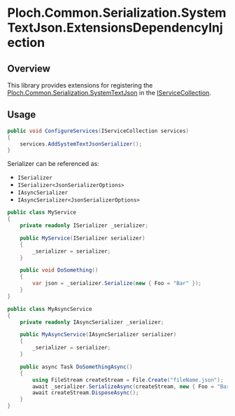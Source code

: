 # Ploch.Common.Serialization.SystemTextJson.ExtensionsDependencyInjection

## Overview

This library provides extensions for registering the
[Ploch.Common.Serialization.SystemTextJson](../Common.Serialization.SystemTextJson) in the
[IServiceCollection](https://learn.microsoft.com/en-us/dotnet/api/microsoft.extensions.dependencyinjection.iservicecollection?view=dotnet-plat-ext-7.0&viewFallbackFrom=netstandard-2.0).

## Usage

```csharp
public void ConfigureServices(IServiceCollection services)
{
    services.AddSystemTextJsonSerializer();
} 
```

Serializer can be referenced as:

- `ISerializer`
- `ISerializer<JsonSerializerOptions>`
- `IAsyncSerializer`
- `IAsyncSerializer<JsonSerializerOptions>`

```csharp
public class MyService
{
    private readonly ISerializer _serializer;

    public MyService(ISerializer serializer)
    {
        _serializer = serializer;
    }

    public void DoSomething()
    {
        var json = _serializer.Serialize(new { Foo = "Bar" });
    }
}

public class MyAsyncService
{
    private readonly IAsyncSerializer _serializer;

    public MyAsyncService(IAsyncSerializer serializer)
    {
        _serializer = serializer;
    }

    public async Task DoSomethingAsync()
    {
        using FileStream createStream = File.Create("fileName.json");
        await _serializer.SerializeAsync(createStream, new { Foo = "Bar" });
        await createStream.DisposeAsync();
    }
}
```